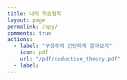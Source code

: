 ```yaml
---
title: 나의 학습철학
layout: page
permalink: /spy/
comments: true
actions:
  - label: "구성주의 간단하게 알아보기"
    icon: pdf
    url: "/pdf/coductive_theory.pdf"
  - label:
---
```

